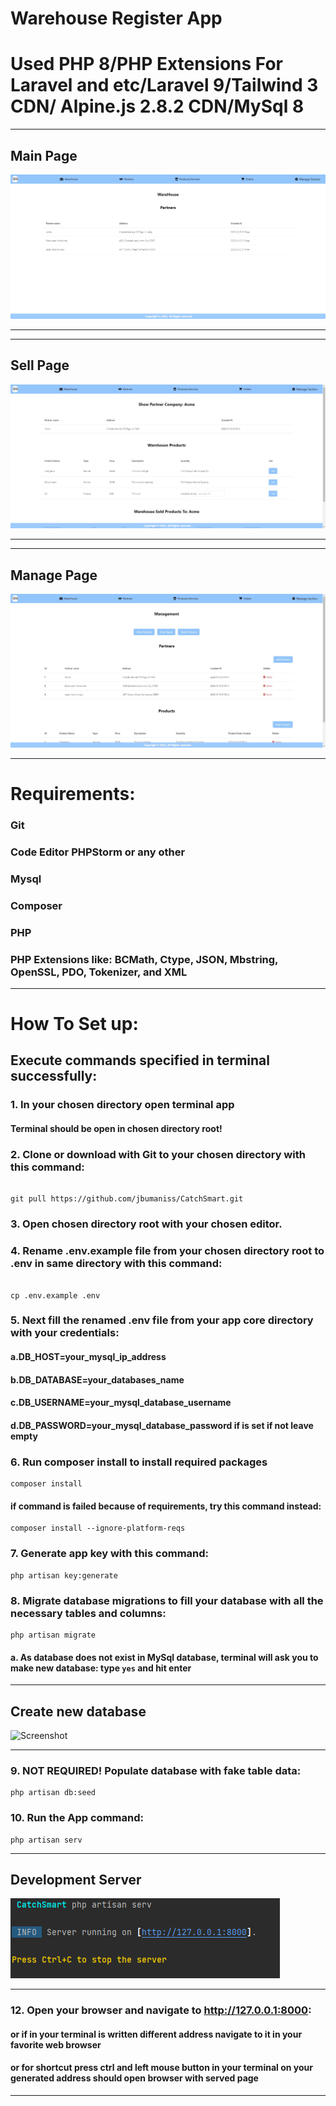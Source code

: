 # Warehouse Register App

# Used PHP 8/PHP Extensions For Laravel and etc/Laravel 9/Tailwind 3 CDN/ Alpine.js 2.8.2 CDN/MySql 8


---

## Main Page

![Screenshot](mainpage.png)

---

---

## Sell Page

![Screenshot](sellpage.png)

---
---

## Manage Page

![Screenshot](managepage.png)

---

# Requirements:

### Git
### Code Editor PHPStorm or any other
### Mysql
### Composer
### PHP
### PHP Extensions like: BCMath, Ctype, JSON, Mbstring, OpenSSL, PDO, Tokenizer, and XML

---

# How To Set up:

## Execute commands specified in terminal successfully:


### 1. In your chosen directory open terminal app
#### Terminal should be open in chosen directory root!

### 2. Clone or download with Git to your chosen directory with this command:

```

git pull https://github.com/jbumaniss/CatchSmart.git

```

### 3. Open chosen directory root with your chosen editor.

### 4. Rename .env.example file from your chosen directory root to .env in same directory with this command:

```

cp .env.example .env

```


### 5. Next fill the renamed .env file from your app core directory with your credentials:

#### a.DB_HOST=your_mysql_ip_address
#### b.DB_DATABASE=your_databases_name
#### c.DB_USERNAME=your_mysql_database_username
#### d.DB_PASSWORD=your_mysql_database_password if is set if not leave empty

### 6. Run composer install to install required packages

```
composer install
```

#### if command is failed because of requirements, try this command instead:

```
composer install --ignore-platform-reqs
```

### 7. Generate app key with this command:

```
php artisan key:generate
```

### 8. Migrate database migrations to fill your database with all the necessary tables and columns:

```
php artisan migrate
```
#### a. As database does not exist in MySql database, terminal will ask you to make new database: type `yes` and hit enter

---

## Create new database

![Screenshot](databasecreate.png)

---

### 9. NOT REQUIRED! Populate database with fake table data:

```
php artisan db:seed
```

### 10. Run the App command:

````
php artisan serv
````

---

## Development Server
![Screenshot](phpartisanserv.png)

---

### 12. Open your browser and navigate to http://127.0.0.1:8000:
####  or if in your terminal is written different address navigate to it in your favorite web browser
####  or for shortcut press ctrl and left mouse button in your terminal on your generated address should open browser with served page

---





